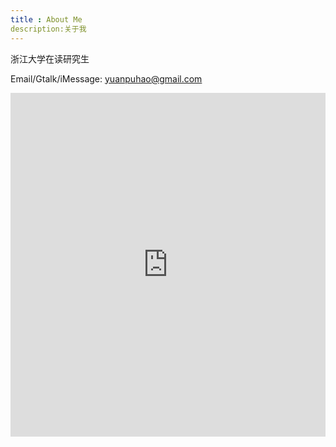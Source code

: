 ```yaml
---
title : About Me
description:关于我
---
```


浙江大学在读研究生

Email/Gtalk/iMessage: <yuanpuhao@gmail.com>

<iframe width="100%" height="550" class="share_self"  frameborder="0" scrolling="no" src="http://widget.weibo.com/weiboshow/index.php?language=&width=0&height=550&fansRow=1&ptype=1&speed=0&skin=1&isTitle=1&noborder=1&isWeibo=1&isFans=1&uid=1353248403&verifier=11d27894&dpc=1"></iframe>

